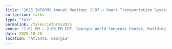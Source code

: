 ```yaml
---
title: "2025 INFORMS Annual Meeting: SC07 – Smart Transportation Systems"
collection: talks
type: "Talk"
permalink: /talks/informs2025
venue: "1:51 PM – 2:09 PM EDT, Georgia World Congress Center, Building A Level 3 A307"
date: 2025-10-26
location: "Atlanta, Georgia"
---
```

